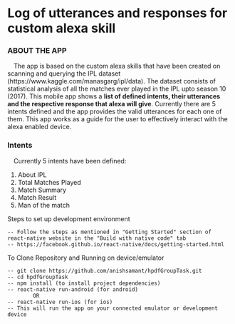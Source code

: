 # Log of utterances and responses for custom alexa skill

<h3>ABOUT THE APP</h3><p>
&emsp;The app is based on the custom alexa skills that have been created on scanning and querying the IPL dataset (https://www.kaggle.com/manasgarg/ipl/data). The dataset consists of statistical analysis of all the matches ever played in the IPL upto season 10 (2017). This mobile app shows a <b>list of defined intents, their utterances and the respective response that alexa will give</b>. Currently there are 5 intents defined and the app provides the valid utterances for each one of them. This app works as a guide for the user to effectively interact with the alexa enabled device.<p>
	
<h3>Intents</h3><p>
&emsp;Currently 5 intents have been defined:<p>
<ol>
	<li>About IPL
	<li>Total Matches Played
	<li>Match Summary
	<li>Match Result
	<li>Man of the match
</ol>
	

Steps to set up development environment

	-- Follow the steps as mentioned in "Getting Started" section of react-native website in the "Build with native code" tab
	-- https://facebook.github.io/react-native/docs/getting-started.html

To Clone Repository and Running on device/emulator

	-- git clone https://github.com/anishsamant/hpdfGroupTask.git	
	-- cd hpdfGroupTask
	-- npm install (to install project dependencies)
	-- react-native run-android (for android)
			OR
	-- react-native run-ios (for ios)
	-- This will run the app on your connected emulator or development device
